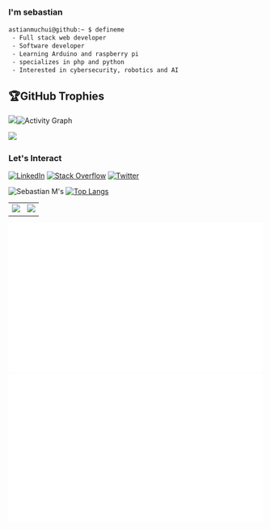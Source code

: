 ###  I'm sebastian 


```cli
astianmuchui@github:~ $ defineme
 - Full stack web developer
 - Software developer
 - Learning Arduino and raspberry pi
 - specializes in php and python 
 - Interested in cybersecurity, robotics and AI
```

## 🏆GitHub Trophies
![](https://github-profile-trophy.vercel.app/?username=astianmuchui&theme=merko&no-frame=true&no-bg=true&margin-w=4)![Activity Graph](https://activity-graph.herokuapp.com/graph?username=astianmuchui&theme=github&hide_border=true&bg_color=0030a&area_color=1f6fea&line=2fa4e7&point=fff&color=2fa4e7&hide_border=true)

![](https://github-readme-streak-stats.herokuapp.com/?user=astianmuchui&theme=tokyonight&hide_border=true)

### Let's Interact
[![LinkedIn](https://img.shields.io/badge/LinkedIn-%230077B5.svg?logo=linkedin&logoColor=white)](https://www.linkedin.com/in/astianmuchui/) [![Stack Overflow](https://img.shields.io/badge/-Stackoverflow-FE7A16?logo=stack-overflow&logoColor=white)](https://stackoverflow.com/users/14483975/seb-astian) [![Twitter](https://img.shields.io/badge/Twitter-%231DA1F2.svg?logo=Twitter&logoColor=white)](https://twitter.com/astianmuchui) 




 ![Sebastian M's](https://github-readme-stats.vercel.app/api?username=astianmuchui&show_icons=true&theme=tokyonight&hide_border=true) 
 [![Top Langs](https://github-readme-stats.vercel.app/api/top-langs/?username=astianmuchui&layout=compact&theme=tokyonight&langs_count=14&hide_border=true)](https://github.com/astianmuchui/github-readme-stats) 
 <table>
  <tr>
    <td><img src="https://github-readme-stats.vercel.app/api?username=astianmuchui&show_icons=true&theme=tokyonight&hide_border=true" /></td>
    <td><img src="https://github-readme-stats.vercel.app/api/top-langs/?username=astianmuchui&layout=compact&theme=tokyonight&langs_count=14&hide_border=true)](https://github.com/astianmuchui/github-readme-stats"/></td>
  </tr>
</table>
  
  ![](https://raw.githubusercontent.com/astianmuchui/github-statistics/master/generated/overview.svg#gh-dark-mode-only)
  ![](https://raw.githubusercontent.com/astianmuchui/github-statistics/master/generated/languages.svg#gh-dark-mode-only)




 


